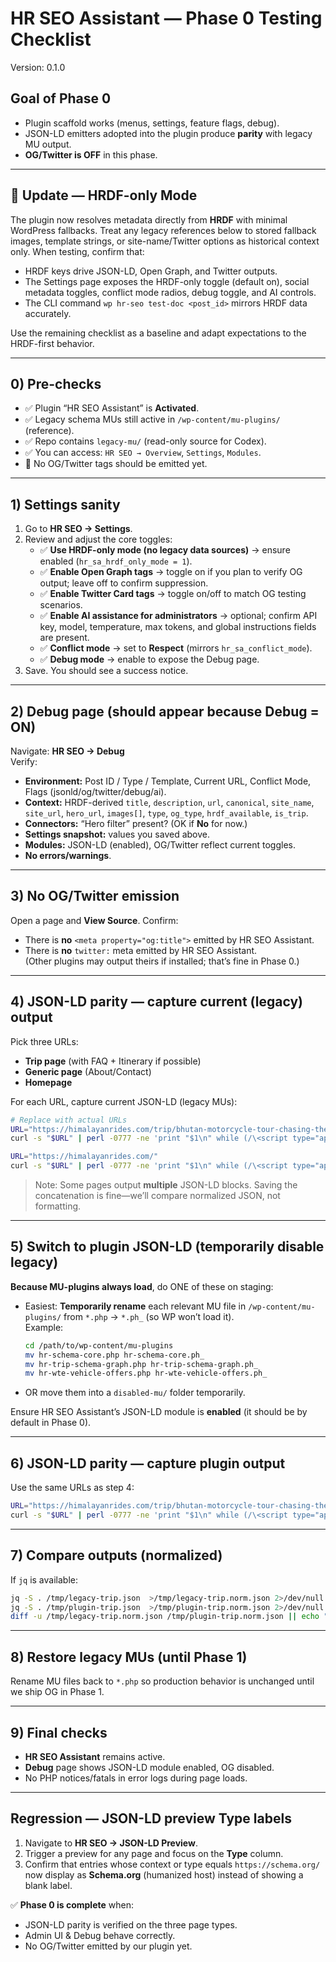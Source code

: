 # HR SEO Assistant — Phase 0 Testing Checklist
Version: 0.1.0

## Goal of Phase 0
- Plugin scaffold works (menus, settings, feature flags, debug).
- JSON-LD emitters adopted into the plugin produce **parity** with legacy MU output.
- **OG/Twitter is OFF** in this phase.

---

## 🚨 Update — HRDF-only Mode

The plugin now resolves metadata directly from **HRDF** with minimal WordPress fallbacks. Treat any legacy references below to stored fallback images, template strings, or site-name/Twitter options as historical context only. When testing, confirm that:

- HRDF keys drive JSON-LD, Open Graph, and Twitter outputs.
- The Settings page exposes the HRDF-only toggle (default on), social metadata toggles, conflict mode radios, debug toggle, and AI controls.
- The CLI command `wp hr-seo test-doc <post_id>` mirrors HRDF data accurately.

Use the remaining checklist as a baseline and adapt expectations to the HRDF-first behavior.

---

## 0) Pre-checks
- ✅ Plugin “HR SEO Assistant” is **Activated**.
- ✅ Legacy schema MUs still active in `/wp-content/mu-plugins/` (reference).
- ✅ Repo contains `legacy-mu/` (read-only source for Codex).
- ✅ You can access: `HR SEO → Overview`, `Settings`, `Modules`.
- 🚫 No OG/Twitter tags should be emitted yet.

---

## 1) Settings sanity
1. Go to **HR SEO → Settings**.
2. Review and adjust the core toggles:
   - ✅ **Use HRDF-only mode (no legacy data sources)** → ensure enabled (`hr_sa_hrdf_only_mode = 1`).
   - ✅ **Enable Open Graph tags** → toggle on if you plan to verify OG output; leave off to confirm suppression.
   - ✅ **Enable Twitter Card tags** → toggle on/off to match OG testing scenarios.
   - ✅ **Enable AI assistance for administrators** → optional; confirm API key, model, temperature, max tokens, and global instructions fields are present.
   - ✅ **Conflict mode** → set to **Respect** (mirrors `hr_sa_conflict_mode`).
   - ✅ **Debug mode** → enable to expose the Debug page.
3. Save. You should see a success notice.

---

## 2) Debug page (should appear because Debug = ON)
Navigate: **HR SEO → Debug**  
Verify:
- **Environment:** Post ID / Type / Template, Current URL, Conflict Mode, Flags (jsonld/og/twitter/debug/ai).
- **Context:** HRDF-derived `title`, `description`, `url`, `canonical`, `site_name`, `site_url`, `hero_url`, `images[]`, `type`, `og_type`, `hrdf_available`, `is_trip`.
- **Connectors:** “Hero filter” present? (OK if **No** for now.)
- **Settings snapshot:** values you saved above.
- **Modules:** JSON-LD (enabled), OG/Twitter reflect current toggles.
- **No errors/warnings**.

---

## 3) No OG/Twitter emission
Open a page and **View Source**. Confirm:
- There is **no** `<meta property="og:title">` emitted by HR SEO Assistant.
- There is **no** `twitter:` meta emitted by HR SEO Assistant.  
(Other plugins may output theirs if installed; that’s fine in Phase 0.)

---

## 4) JSON-LD parity — capture current (legacy) output
Pick three URLs:
- **Trip page** (with FAQ + Itinerary if possible)
- **Generic page** (About/Contact)
- **Homepage**

For each URL, capture current JSON-LD (legacy MUs):
```bash
# Replace with actual URLs
URL="https://himalayanrides.com/trip/bhutan-motorcycle-tour-chasing-the-thunder-dragon/"
curl -s "$URL" | perl -0777 -ne 'print "$1\n" while (/\<script type="application\/ld\+json"\>(.*?)\<\/script\>/sg)' > /tmp/legacy-trip.json

URL="https://himalayanrides.com/"
curl -s "$URL" | perl -0777 -ne 'print "$1\n" while (/\<script type="application\/ld\+json"\>(.*?)\<\/script\>/sg)' > /tmp/legacy-home.json
```

> Note: Some pages output **multiple** JSON-LD blocks. Saving the concatenation is fine—we’ll compare normalized JSON, not formatting.

---

## 5) Switch to plugin JSON-LD (temporarily disable legacy)
**Because MU-plugins always load**, do ONE of these on staging:

- Easiest: **Temporarily rename** each relevant MU file in `/wp-content/mu-plugins/` from `*.php` → `*.ph_` (so WP won’t load it).  
  Example:
  ```bash
  cd /path/to/wp-content/mu-plugins
  mv hr-schema-core.php hr-schema-core.ph_
  mv hr-trip-schema-graph.php hr-trip-schema-graph.ph_
  mv hr-wte-vehicle-offers.php hr-wte-vehicle-offers.ph_
  ```

- OR move them into a `disabled-mu/` folder temporarily.

Ensure HR SEO Assistant’s JSON-LD module is **enabled** (it should be by default in Phase 0).

---

## 6) JSON-LD parity — capture plugin output
Use the same URLs as step 4:
```bash
URL="https://himalayanrides.com/trip/bhutan-motorcycle-tour-chasing-the-thunder-dragon/"
curl -s "$URL" | perl -0777 -ne 'print "$1\n" while (/\<script type="application\/ld\+json"\>(.*?)\<\/script\>/sg)' > /tmp/plugin-trip.json
```

---

## 7) Compare outputs (normalized)
If `jq` is available:
```bash
jq -S . /tmp/legacy-trip.json  >/tmp/legacy-trip.norm.json 2>/dev/null || cp /tmp/legacy-trip.json  /tmp/legacy-trip.norm.json
jq -S . /tmp/plugin-trip.json  >/tmp/plugin-trip.norm.json 2>/dev/null || cp /tmp/plugin-trip.json  /tmp/plugin-trip.norm.json
diff -u /tmp/legacy-trip.norm.json /tmp/plugin-trip.norm.json || echo "Trip JSON-LD: differences shown above"
```

---

## 8) Restore legacy MUs (until Phase 1)
Rename MU files back to `*.php` so production behavior is unchanged until we ship OG in Phase 1.

---

## 9) Final checks
- **HR SEO Assistant** remains active.
- **Debug** page shows JSON-LD module enabled, OG disabled.
- No PHP notices/fatals in error logs during page loads.

---

## Regression — JSON-LD preview Type labels
1. Navigate to **HR SEO → JSON-LD Preview**.
2. Trigger a preview for any page and focus on the **Type** column.
3. Confirm that entries whose context or type equals `https://schema.org/` now display as **Schema.org** (humanized host) instead of showing a blank label.

✅ **Phase 0 is complete** when:
- JSON-LD parity is verified on the three page types.
- Admin UI & Debug behave correctly.
- No OG/Twitter emitted by our plugin yet.
